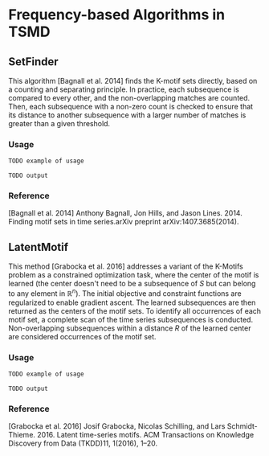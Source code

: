 # Frequency-based Algorithms in TSMD

## SetFinder

This algorithm [Bagnall et al. 2014] finds the K-motif sets directly, based on a counting and separating principle. In practice, each subsequence is compared to every other, and the non-overlapping matches  are counted. Then, each subsequence with a non-zero count is checked to ensure that its distance to another subsequence with a larger number of matches is greater than a given threshold.

### Usage

```python
TODO example of usage
```
```
TODO output
```

### Reference

[Bagnall et al. 2014] Anthony Bagnall, Jon Hills, and Jason Lines. 2014.  Finding motif sets in time series.arXiv preprint arXiv:1407.3685(2014).


## LatentMotif

This method [Grabocka et al. 2016] addresses a variant of the K-Motifs problem as a constrained optimization task, where the center of the motif is learned (the center doesn't need to be a subsequence of $S$ but can belong to any element in $\mathbb{R}^n$). The initial objective and constraint functions are regularized to enable gradient ascent. The learned subsequences are then returned as the centers of the motif sets. To identify all occurrences of each motif set, a complete scan of the time series subsequences is conducted. Non-overlapping subsequences within a distance $R$ of the learned center are considered occurrences of the motif set.


### Usage

```python
TODO example of usage
```
```
TODO output
```

### Reference

[Grabocka et al. 2016] Josif Grabocka, Nicolas Schilling, and Lars Schmidt-Thieme. 2016. Latent time-series motifs. ACM Transactions on Knowledge Discovery from Data (TKDD)11, 1(2016), 1–20.
